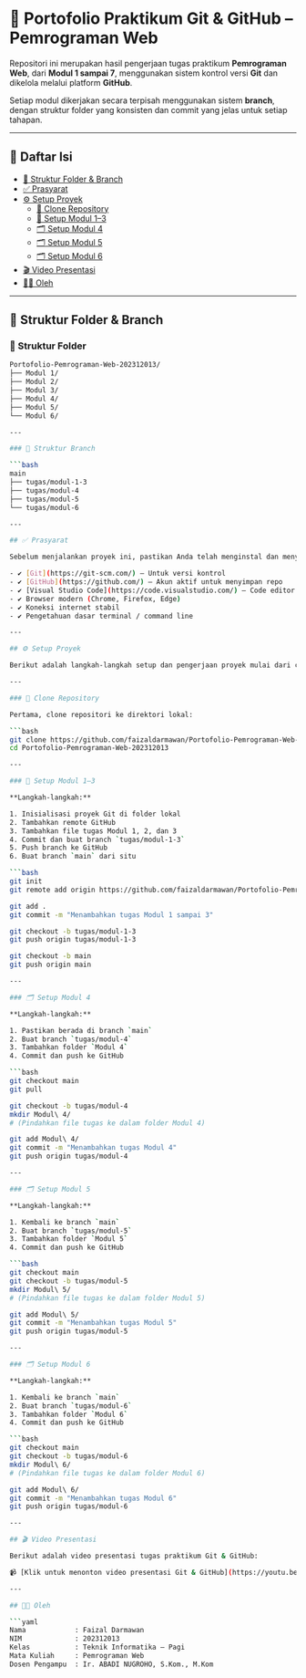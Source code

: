 # 📘 Portofolio Praktikum Git & GitHub – Pemrograman Web

Repositori ini merupakan hasil pengerjaan tugas praktikum **Pemrograman Web**, dari **Modul 1 sampai 7**, menggunakan sistem kontrol versi **Git** dan dikelola melalui platform **GitHub**.

Setiap modul dikerjakan secara terpisah menggunakan sistem **branch**, dengan struktur folder yang konsisten dan commit yang jelas untuk setiap tahapan.

---

## 📑 Daftar Isi

- [🧱 Struktur Folder & Branch](#🧱-struktur-folder--branch)
- [✅ Prasyarat](#✅-prasyarat)
- [⚙️ Setup Proyek](#⚙️-setup-proyek)
  - [📂 Clone Repository](#📂-clone-repository)
  - [📁 Setup Modul 1–3](#📁-setup-modul-13)
  - [🗂️ Setup Modul 4](#️-setup-modul-4)
  - [🗂️ Setup Modul 5](#️-setup-modul-5)
  - [🗂️ Setup Modul 6](#️-setup-modul-6)
- [🎬 Video Presentasi](#🎬-video-presentasi)
- [👨‍💻 Oleh](#👨‍💻-oleh)

---

## 🧱 Struktur Folder & Branch

### 📁 Struktur Folder

```bash
Portofolio-Pemrograman-Web-202312013/
├── Modul 1/
├── Modul 2/
├── Modul 3/
├── Modul 4/
├── Modul 5/
└── Modul 6/

---

### 🌿 Struktur Branch

```bash
main
├── tugas/modul-1-3
├── tugas/modul-4
├── tugas/modul-5
└── tugas/modul-6

---

## ✅ Prasyarat

Sebelum menjalankan proyek ini, pastikan Anda telah menginstal dan menyiapkan:

- ✔️ [Git](https://git-scm.com/) – Untuk versi kontrol
- ✔️ [GitHub](https://github.com/) – Akun aktif untuk menyimpan repo
- ✔️ [Visual Studio Code](https://code.visualstudio.com/) – Code editor yang disarankan
- ✔️ Browser modern (Chrome, Firefox, Edge)
- ✔️ Koneksi internet stabil
- ✔️ Pengetahuan dasar terminal / command line

---

## ⚙️ Setup Proyek

Berikut adalah langkah-langkah setup dan pengerjaan proyek mulai dari clone repository, setup awal Git, hingga commit dan push setiap modul. Semua modul dikerjakan di branch terpisah sesuai instruksi dosen.

---

### 📂 Clone Repository

Pertama, clone repositori ke direktori lokal:

```bash
git clone https://github.com/faizaldarmawan/Portofolio-Pemrograman-Web-202312013.git
cd Portofolio-Pemrograman-Web-202312013

---

### 📁 Setup Modul 1–3

**Langkah-langkah:**

1. Inisialisasi proyek Git di folder lokal
2. Tambahkan remote GitHub
3. Tambahkan file tugas Modul 1, 2, dan 3
4. Commit dan buat branch `tugas/modul-1-3`
5. Push branch ke GitHub
6. Buat branch `main` dari situ

```bash
git init
git remote add origin https://github.com/faizaldarmawan/Portofolio-Pemrograman-Web-202312013.git

git add .
git commit -m "Menambahkan tugas Modul 1 sampai 3"

git checkout -b tugas/modul-1-3
git push origin tugas/modul-1-3

git checkout -b main
git push origin main

---

### 🗂️ Setup Modul 4

**Langkah-langkah:**

1. Pastikan berada di branch `main`
2. Buat branch `tugas/modul-4`
3. Tambahkan folder `Modul 4`
4. Commit dan push ke GitHub

```bash
git checkout main
git pull

git checkout -b tugas/modul-4
mkdir Modul\ 4/
# (Pindahkan file tugas ke dalam folder Modul 4)

git add Modul\ 4/
git commit -m "Menambahkan tugas Modul 4"
git push origin tugas/modul-4

---

### 🗂️ Setup Modul 5

**Langkah-langkah:**

1. Kembali ke branch `main`
2. Buat branch `tugas/modul-5`
3. Tambahkan folder `Modul 5`
4. Commit dan push ke GitHub

```bash
git checkout main
git checkout -b tugas/modul-5
mkdir Modul\ 5/
# (Pindahkan file tugas ke dalam folder Modul 5)

git add Modul\ 5/
git commit -m "Menambahkan tugas Modul 5"
git push origin tugas/modul-5

---

### 🗂️ Setup Modul 6

**Langkah-langkah:**

1. Kembali ke branch `main`
2. Buat branch `tugas/modul-6`
3. Tambahkan folder `Modul 6`
4. Commit dan push ke GitHub

```bash
git checkout main
git checkout -b tugas/modul-6
mkdir Modul\ 6/
# (Pindahkan file tugas ke dalam folder Modul 6)

git add Modul\ 6/
git commit -m "Menambahkan tugas Modul 6"
git push origin tugas/modul-6

---

## 🎬 Video Presentasi

Berikut adalah video presentasi tugas praktikum Git & GitHub:

📹 [Klik untuk menonton video presentasi Git & GitHub](https://youtu.be/rl97M07mVNo)

---

## 👨‍💻 Oleh

```yaml
Nama            : Faizal Darmawan
NIM             : 202312013
Kelas           : Teknik Informatika – Pagi
Mata Kuliah     : Pemrograman Web
Dosen Pengampu  : Ir. ABADI NUGROHO, S.Kom., M.Kom






